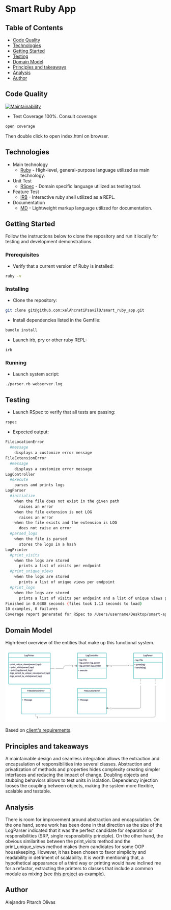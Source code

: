 # Smart Ruby App


## Table of Contents
* [Code Quality](#code-quality)
* [Technologies](#technologies)
* [Getting Started](#getting-started)
* [Testing](#testing)
* [Domain Model](#domain-model)
* [Principles and takeaways](#principles-and-takeaways)
* [Analysis](#analysis)
* [Author](#author)

## Code Quality
[![Maintainability](https://api.codeclimate.com/v1/badges/201fe9dd1d4b07a66089/maintainability)](https://codeclimate.com/github/xelAhcratiPsavilO/smart_ruby_app/maintainability)
- Test Coverage 100%. Consult coverage:
```bash
open coverage
```
Then double click to open index.html on browser.

## Technologies
- Main technology
  - [Ruby](https://www.ruby-lang.org/en/) - High-level, general-purpose language utilized as main technology.
- Unit Test
  - [RSpec](https://rspec.info/) - Domain specific language utilized as testing tool.
- Feature Test
  - [IRB](https://en.wikipedia.org/wiki/Interactive_Ruby_Shell) - Interactive ruby shell utilized as a REPL.
- Documentation
  - [MD](https://www.markdownguide.org/) - Lightweight markup language utilized for documentation.

## Getting Started
Follow the instructions below to clone the repository and run it locally for testing and development demonstrations.

### Prerequisites
- Verify that a current version of Ruby is installed:
```bash
ruby -v
```

### Installing
- Clone the repository:
```bash
git clone git@github.com:xelAhcratiPsavilO/smart_ruby_app.git
```
- Install dependencies listed in the Gemfile:
```bash
bundle install
```
- Launch irb, pry or other ruby REPL:
```bash
irb
```

### Running
- Launch system script:
```bash
./parser.rb webserver.log
```

## Testing
- Launch RSpec to verify that all tests are passing:
```bash
rspec
```
- Expected output:
```bash
FileLocationError
  #message
    displays a customize error message
FileExtensionError
  #message
    displays a customize error message
LogController
  #execute
    parses and prints logs
LogParser
  #initialize
    when the file does not exist in the given path
      raises an error
    when the file extension is not LOG
      raises an error
    when the file exists and the extension is LOG
      does not raise an error
  #parsed_logs
    when the file is parsed
      stores the logs in a hash
LogPrinter
  #print_visits
    when the logs are stored
      prints a list of visits per endpoint
  #print_unique_views
    when the logs are stored
      prints a list of unique views per endpoint
  #print_logs
    when the logs are stored
      prints a list of visits per endpoint and a list of unique views per endpoint
Finished in 0.0388 seconds (files took 1.13 seconds to load)
10 examples, 0 failures
Coverage report generated for RSpec to /Users/username/Desktop/smart-app-ruby/coverage. 114 / 114 LOC (100.0%) covered.
```

## Domain Model
High-level overview of the entities that make up this functional system.

![](domain_model/Domain_Model.png)

Based on [client's requirements](INSTRUCTIONS.md).

## Principles and takeaways
A maintainable design and seamless integration allows the extraction and encapsulation of responsibilities into several classes.
Abstraction and privatization of methods and properties hides complexity creating simpler interfaces and reducing the impact of change.
Doubling objects and stubbing behaviors allows to test units in isolation.
Dependency injection looses the coupling between objects, making the system more flexible, scalable and testable.

## Analysis
There is room for improvement around abstraction and encapsulation. On the one hand, some work has been done in that direction as the size of the LogParser indicated that it was the perfect candidate for separation or responsibilities (SRP, single responsibility principle). On the other hand, the obvious similarities between the print_visits method and the print_unique_views method makes them candidates for some OOP housekeeping. However, it has been chosen to favor simplicity and readability in detriment of scalability. It is worth mentioning that, a hypothetical appearance of a third way or printing would have inclined me for a refactor, extracting the printers to classes that include a common module as mixing (see [this project](https://github.com/xelAhcratiPsavilO/city_bikes) as example).

## Author
Alejandro Pitarch Olivas

